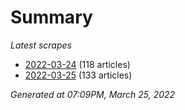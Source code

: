 # Summary
*Latest scrapes*
* [2022-03-24](https://github.com/nuuuwan/news_lk/blob/data/news_lk.2022-03-24.json) (118 articles)
* [2022-03-25](https://github.com/nuuuwan/news_lk/blob/data/news_lk.2022-03-25.json) (133 articles)

*Generated at 07:09PM, March 25, 2022*
